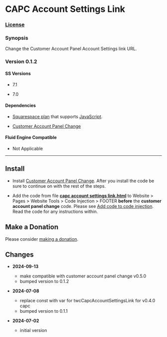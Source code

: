 # CAPC Account Settings Link

### [License][1]

### Synopsis

Change the Customer Account Panel Account Settings link URL.

### Version 0.1.2

#### SS Versions

  * 7.1
  
  * 7.0

#### Dependencies

  * [Squarespace plan][2] that supports [JavaScript][3].
  
  * [Customer Account Panel Change][4]

#### Fluid Engine Compatible

  * Not Applicable

---

## Install

* Install [Customer Account Panel Change][5]. After you install the code be
  sure to continue on with the rest of the steps.
  
* Add the code from file **[capc account settings link.html][6]** to Website >
  Pages > Website Tools > Code Injection > FOOTER **before** the **customer
  account panel change** code. Please see [Add code to code injection][7]. Read
  the code for any instructions within.

## Make a Donation

Please consider [making a donation][8].

## Changes

* **2024-09-13**

  * make compatible with customer account panel change v0.5.0
  * bumped version to 0.1.2
  
* **2024-07-08**

  * replace const with var for twcCapcAccountSettingsLink for v0.4.0 capc
  * bumped version to 0.1.1
  
* **2024-07-02**

  * initial version

[1]: https://github.com/tomsWebConsulting/twcsl/blob/main/LICENSE.txt#L1
[2]: https://www.squarespace.com/pricing
[3]: https://en.wikipedia.org/wiki/JavaScript
[4]: https://github.com/tomsWebConsulting/twcsl/tree/main/Element/Customer%20Account%20Panel/Customer%20Account%20Panel%20Change
[5]: https://github.com/tomsWebConsulting/twcsl/tree/main/Element/Customer%20Account%20Panel/Customer%20Account%20Panel%20Change#customer-account-panel-change
[6]: capc%20account%20settings%20link.html#L1
[7]: https://support.squarespace.com/hc/en-us/articles/205815908-Using-code-injection#toc-add-code-to-code-injection
[8]: https://github.com/tomsWebConsulting/twcsl#make-a-donation
